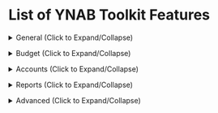 <!-- THIS FILE IS GENERATED THERE IS NO NEED TO ADD YOUR FEATURE TO THIS LIST -->
# List of YNAB Toolkit Features

<details><summary>General (Click to Expand/Collapse)</summary>

## Account Name Height
Makes the account names smaller so that you can see more of the account names and fit more on the screen.

## Better scrollbars
Provides smaller and cleaner scrollbars across the application.

## Budget Quick Switch
Adds the list of budgets to the Open Budget dropdown so you don't have to navigate to the 'Open Budget' page to switch budgets.

## Collapsable Side Menu
Adds a button that can collapse the menu on the left so you can see more of your accounts or budget data.

## Colour Blind Mode
Changes colours like red, yellow and green in the interface to colours and shapes that are more easily distinguishable by colourblind people.

## Edit Account Button Position
Allows you to move or hide the edit account button to help prevent accidentally clicking on it.

## Hide Account Balances
Allows you to hide account type totals and/or account balances.

## Hide Help (?) Button
This feature hides the blue help (?) button in the bottom right corner of the screen. View the account-options popup (click your e-mail in the bottom left) to show or hide the help button.

## Hide Referral Banner
YNAB shows a "Share YNAB, Get YNAB free" banner. If you'd rather not see this banner, you can turn this feature on to hide it.

## Interface Font
Select a font from the Google Fonts library.

## Localization of YNAB
Localization of interface.

## Navigation Tabs Height
Makes the navigation tabs (Budget, Reports, etc) smaller, and with less padding, so that you can see more of the sidebar on the screen.

## Popup Calculator

Provides the same calculator capability that YNAB4 had.
* Account Screen - when adding or editing a transaction, a new button is added to the left of the 'Save and add another' or 'Save' buttons. Click the button to display the calculator.
* Budget Screen - adds a new button to the right of the value in the BUDGETED column when the sub-category is selected. Click the button to display the calculator.


## Printing Improvements
Changes print styles so budget and account sections can be easily printed. Due to the number of columns, the account section should be printed using landscape orientation.

## Privacy Mode
Obscures dollar amounts everywhere until hovered. In toggle mode, a lock icon will appear to the right of your budget name in the top left corner of YNAB. Click to enable or disable privacy mode.

## Reports
Adds a button to the side bar to access reports. Net Worth, Spending By Category, and Income vs. Expense are all available reports.

## Show Import Notifications in Sidebar
Display a notification in the sidebar when there are transactions to be imported.

## Show Intercom
It's easy to just click 'X' on the intercom announcements when they show up and forget to read what was there. This feature add an option to the account-options popup (click your e-mail at the bottom left of the screen) to show the intercom again.

## Square Negative Mode
Changes the round borders on all negative numbers to square. Helps them become more of an eyesore so you want to get rid of them!</details>
<details><summary>Budget (Click to Expand/Collapse)</summary>

## Add "Enter" Shortcut to the Move Popup
Pressing Enter in the Move Popup acts like clicking the OK button, instead of losing focus or doing nothing.

## Add Copy Transactions button to the Category Popup
Adds a button to the category activity popup to allow you to copy the transactions to the clipboard (able to be pasted into a spreadsheet app).

## Add Goals Indication
Add indicators for subcategories with goals. Types: (M)onthly goal,  target by (D)ate goal, (T)arget without date, and (U)pcoming transactions.

## Add Pacing to the Budget
Add a column for 'pacing' which shows you how much money you've spent based on how far you are through the month. Note that clicking on the pacing value will toggle emphasis, allowing you to selectively enable the feature per category.

## Allow Resizing of Inspector
Adds a button to the Budget Toolbar that allows resizing the Budget Inspector to predetermined widths of 33% (YNAB default), 25%, 20% or 15%. Note that smaller values maybe not be suitable on small screens.

## Budget Rows Progress Bars
Add progress bars and a vertical bar that shows how far you are through the month to category rows.

## Current Month Indicator
Changes the header bar's background color to a lighter blue when viewing the current month to better differentiate between months.

## Days of Buffering History Lookup
How old transactions should be used for average daily outflow calculation.

## Days of Buffering Metric
This calculation shows how long your money would likely last if you never earned another cent based on your average spending. We know that no month is 'average' but this should give you some idea of how much of a buffer you have. Equal to budget accounts total divided by the average daily outflow. That comes from sum of all outflow transactions from on budget accounts only divided by the age of budget in days. You can also change the number of days taken into account by this metric with the 'Days of Buffering History Lookup' setting.

## Display Target Goal Amount And Overbudget Warning
Adds a 'Goal' column which displays the target goal amount for every category with a goal, and a warning in red if you have budgeted beyond your goal.

## Goal Indicator Warning Color
Change the orange goal underfunded warning to blue, to better differentiate it from credit card overspending.

## Height of Budget Rows
Makes the budget rows skinnier than the default YNAB style so that you can fit more on the screen.

## Hide Age of Money Calculation
Hides the Age of Money calculation. Some users find it's not relevant or helpful for them, so they'd rather hide it. NOTE: YNAB will continue to run its Age of Money calculations, so the data will be up to date if you decide to show it again.

## Highlight all Negative Category Balances Red
Ensure all negative balances are highlighted red instead of yellow, even with credit card spending.

## Income From Last Month
Show total of incoming transactions for last month in the header. 

## Make the Calculator Work Like YNAB4
In YNAB4, typing + or - on a budget cell meant that you didn't lose what was already in the cell. This setting restores this behaviour.

## Make the Categories Dropdown Larger
The Categories Dropdown that shows in the move money modal is quite small. Show more categories if the page real estate allows for it.

## Paid in Full Credit Card Assist
Highlights credit card category balances with a yellow warning if the balance of the category does not match the account balance. Adds a button to the Inspector to rectify the difference.

## Remove Zero and Negative Categories When Covering Over-Budgeting
Default YNAB behaviour is to show these categories when covering overbudgeting, but since they've got no money in them they won't help you. Let's clean up the menu.

## Seamless Budget Header
Remove the borders between selected month, funds and Age of Money in the budget header.

## Stealing From Future Alert
Highlights "Budget Next Month" red you've gone negative as some point in the future

## To Be Budgeted Warning
Changes the 'To Be Budgeted' background color to yellow if there is unallocated money left to be budgeted.

## Toggle All Master Categories Open/Close
Adds a button to the Budget Toolbar to open or close all master categories at once.

## Unhighlight all Positive Category Balances
Removes the highlight colour from positive (or zero) category balances and colours positive balances green instead.

## Warn When Clicking a Quick Budget Option
When this feature is activated, there will be a warning if you have already budgeted something.

## Warn When Target Balance is Not Reached
Will highlight balances of categories with Target Balances that have not yet been met.

## Width of Category Popup
Makes the screen that pops up when you click on activity from a budget category wider so you can see more details of the transactions listed.

## Width of Monthly Notes Popup
Makes the screen that pops up when you click on 'Enter a note...' below the month name wider so you can add more text.</details>
<details><summary>Accounts (Click to Expand/Collapse)</summary>

## Add Auto-Distribute Button To Split Transactions
Allows you to distribute the remaining amount in a split transaction proportionally to sub-transactions

## Add Check Number Column
Adds the check number column to your account view.

## Add Split Transaction Keyboard Shortcut
Instead of clicking the Split button, type 'split' in the category input to automatically create a new split transaction.

## Add a Toggle Splits Button
Clicking the toggle splits button shows or hides the sub-transactions within a split.

## Auto Adjust Split Transactions
When entering split transactions, each additional split will be auto-filled with the current remaining amount.

## Change Behaviour of Enter Key When Adding Transactions
When you press enter while adding transactions, the default behaviour is 'Save and add another'. This option changes it to just 'Save'.

## Clear Selection
Adds an option to the transaction edit drop-down menu to clear the current selection.

## Emphasize Outflows
Make values in the outflow column red and put them in parenthesis.

## First Day of the Week in Calendar
Change the first day of the week when viewing the calendar.

## Height of Rows in Account Register
Change the height of transaction rows so more of them are displayed on the screen.

## Larger Clickable Area for Icons
Makes the uncleared, cleared and reconciled icons easier to select.

## Make Column Widths Adjustable
Allows you to drag the columns to make them different sizes.

## Reconciled Text Colour
Makes the text on reconciled transactions appear in a more obvious colour of your choosing.

## Set Custom Flag Names (with Tooltips)
Adds the ability to set custom flag names. Tooltip for the flag name will only be visible when the cursor is hovered over the flag. *__Note__: Custom flag names are stored locally in the browser in which they are set and will __not__ be carried over to other browsers/computers. Custom flag names will be lost if browser data is cleared.*

## Show Available Category Balance on Hover
Adds the total available balance to the category tooltip on each row in the Accounts register.

## Show Menu When Right Clicking On Transaction
Right clicking on a transaction will show the contextual menu, allowing easy access to the Edit menu options.

## Show Running Balance
Adds a running balance column to the accounts page (does not appear on All Accounts View)

## Show Spare Change
Imagine if you paid for all purchases in whole dollars. Shows a total of the spare change you would accumulate for the selected outflow transactions.

## Striped Transaction Rows
Shows a light gray background on every other transaction row.

## Swap cleared and flagged columns on Account screen


## Toggle Scheduled and Reconciled Transaction Buttons
Easily show and hide scheduled and reconciled transactions with one click.</details>
<details><summary>Reports (Click to Expand/Collapse)</summary>

## Compact Income vs. Expense
Modifies styling of the Income vs. Expense report so it doesn't use too much white space on the page.</details>
<details><summary>Advanced (Click to Expand/Collapse)</summary>

## Disable Toolkit for YNAB
Turn all features on and off with a single switch.</details>
